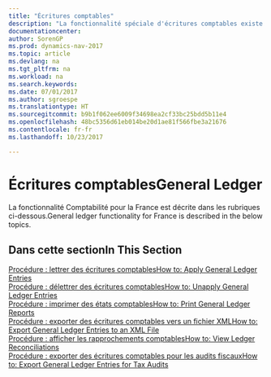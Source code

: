 ```yaml
---
title: "Écritures comptables"
description: "La fonctionnalité spéciale d'écritures comptables existe pour la version française de [!INCLUDE[navnow](../../includes/navnow_md.md)]."
documentationcenter: 
author: SorenGP
ms.prod: dynamics-nav-2017
ms.topic: article
ms.devlang: na
ms.tgt_pltfrm: na
ms.workload: na
ms.search.keywords: 
ms.date: 07/01/2017
ms.author: sgroespe
ms.translationtype: HT
ms.sourcegitcommit: b9b1f062ee6009f34698ea2cf33bc25bdd5b11e4
ms.openlocfilehash: 48bc5356d61eb014be20d1ae81f566fbe3a21676
ms.contentlocale: fr-fr
ms.lasthandoff: 10/23/2017

---
```

# <a name="general-ledger"></a><span data-ttu-id="c5707-103">Écritures comptables</span><span class="sxs-lookup"><span data-stu-id="c5707-103">General Ledger</span></span>
<span data-ttu-id="c5707-104">La fonctionnalité Comptabilité pour la France est décrite dans les rubriques ci-dessous.</span><span class="sxs-lookup"><span data-stu-id="c5707-104">General ledger functionality for France is described in the below topics.</span></span>

## <a name="in-this-section"></a><span data-ttu-id="c5707-105">Dans cette section</span><span class="sxs-lookup"><span data-stu-id="c5707-105">In This Section</span></span>
[<span data-ttu-id="c5707-106">Procédure : lettrer des écritures comptables</span><span class="sxs-lookup"><span data-stu-id="c5707-106">How to: Apply General Ledger Entries</span></span>](how-to-apply-general-ledger-entries.md)  
[<span data-ttu-id="c5707-107">Procédure : délettrer des écritures comptables</span><span class="sxs-lookup"><span data-stu-id="c5707-107">How to: Unapply General Ledger Entries</span></span>](how-to-unapply-general-ledger-entries.md)  
[<span data-ttu-id="c5707-108">Procédure : imprimer des états comptables</span><span class="sxs-lookup"><span data-stu-id="c5707-108">How to: Print General Ledger Reports</span></span>](how-to-print-general-ledger-reports.md)  
[<span data-ttu-id="c5707-109">Procédure : exporter des écritures comptables vers un fichier XML</span><span class="sxs-lookup"><span data-stu-id="c5707-109">How to: Export General Ledger Entries to an XML File</span></span>](how-to-export-general-ledger-entries-to-an-xml-file.md)  
[<span data-ttu-id="c5707-110">Procédure : afficher les rapprochements comptables</span><span class="sxs-lookup"><span data-stu-id="c5707-110">How to: View Ledger Reconciliations</span></span>](how-to-view-ledger-reconciliations.md)  
[<span data-ttu-id="c5707-111">Procédure : exporter des écritures comptables pour les audits fiscaux</span><span class="sxs-lookup"><span data-stu-id="c5707-111">How to: Export General Ledger Entries for Tax Audits</span></span>](how-to-export-general-ledger-entries-for-tax-audits.md)  

